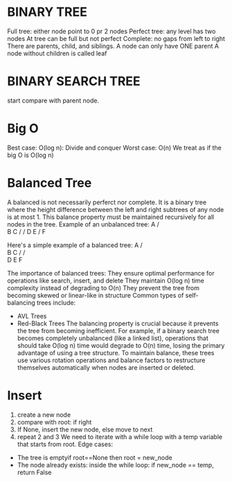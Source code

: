 # BINARY TREE

Full tree: either node point to 0 pr 2 nodes
Perfect tree: any level has two nodes
At tree can be full but not perfect
Complete: no gaps from left to right
There are parents, child, and siblings.
A node can only have ONE parent
A node without children is called leaf


# BINARY SEARCH TREE

start compare with parent node.

# Big O

Best case: O(log n): Divide and conquer
Worst case: O(n)
We treat as if the big O is O(log n)


# Balanced Tree
A balanced is not necessarily perferct nor complete.
It is a binary tree where the height difference between the left and right subtrees of any node is at most 1. 
This balance property must be maintained recursively for all nodes in the tree.
Example of an unbalanced tree:
     A
   /   \
  B     C
 /     /
D     E
     /
    F

Here's a simple example of a balanced tree:
     A
   /   \
  B     C
 /     / \
D     E   F




The importance of balanced trees:
They ensure optimal performance for operations like search, insert, and delete
They maintain O(log n) time complexity instead of degrading to O(n)
They prevent the tree from becoming skewed or linear-like in structure
Common types of self-balancing trees include:
* AVL Trees
* Red-Black Trees
The balancing property is crucial because it prevents the tree from becoming inefficient. 
For example, if a binary search tree becomes completely unbalanced (like a linked list), 
operations that should take O(log n) time would degrade to O(n) time, 
losing the primary advantage of using a tree structure.
To maintain balance, these trees use various rotation operations and balance factors to restructure 
themselves automatically when nodes are inserted or deleted.


# Insert
1. create a new node
2. compare with root: if <left else > right
3. If None, insert the new node, else move to next
4. repeat 2 and 3
We need to iterate with a while loop with a temp variable that starts from root.
Edge cases: 
* The tree is emptyif root==None then root = new_node
* The node already exists: inside the while loop: if new_node == temp, return False